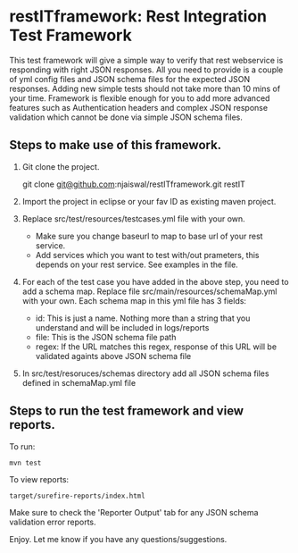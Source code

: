 restITframework: Rest Integration Test Framework
================================================

This test framework will give a simple way to verify that rest webservice is responding with right JSON responses.
All you need to provide is a couple of yml config files and JSON schema files for the expected JSON responses.
Adding new simple tests should not take more than 10 mins of your time.
Framework is flexible enough for you to add more advanced features such as Authentication headers and complex JSON response
validation which cannot be done via simple JSON schema files.

Steps to make use of this framework.
-----------------------------------

1. Git clone the project.

    git clone git@github.com:njaiswal/restITframework.git restIT

2. Import the project in eclipse or your fav ID as existing maven project.

3. Replace src/test/resources/testcases.yml file with your own.
    - Make sure you change baseurl to map to base url of your rest service.
    - Add services which you want to test with/out prameters, this depends on your rest service. See examples in the file.

4. For each of the test case you have added in the above step, you need to add a schema map. 
   Replace file src/main/resources/schemaMap.yml with your own.
   Each schema map in this yml file has 3 fields:
      - id: This is just a name. Nothing more than a string that you understand and will be included in logs/reports
      - file: This is the JSON schema file path
      - regex: If the URL matches this regex, response of this URL will be validated againts above JSON schema file
      
5. In src/test/resoruces/schemas directory add all JSON schema files defined in schemaMap.yml file

Steps to run the test framework and view reports.
-------------------------------------------------

To run:
  
    mvn test
    
To view reports: 
    
    target/surefire-reports/index.html

Make sure to check the 'Reporter Output' tab for any JSON schema validation error reports.

Enjoy.
Let me know if you have any questions/suggestions.
